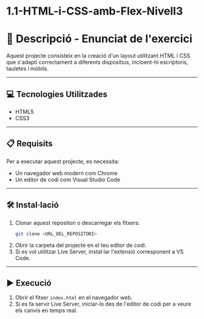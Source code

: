 # 1.1-HTML-i-CSS-amb-Flex-Nivell3

# 📄 Descripció - Enunciat de l'exercici

Aquest projecte consisteix en la creació d'un layout utilitzant HTML i CSS que s'adapti correctament a diferents dispositius, incloent-hi escriptoris, tauletes i mòbils.

---

## 💻 Tecnologies Utilitzades

- HTML5  
- CSS3  

---

## 📋 Requisits

Per a executar aquest projecte, es necessita:
- Un navegador web modern com Chrome
- Un editor de codi com Visual Studio Code

---

## 🛠️ Instal·lació

1. Clonar aquest repositori o descarregar els fitxers:  
   ```sh
   git clone <URL_DEL_REPOSITORI>
   ```  
2. Obrir la carpeta del projecte en el teu editor de codi.  
3. Si es vol utilitzar Live Server, instal·lar l'extensió corresponent a VS Code.  

---

## ▶️ Execució

1. Obrir el fitxer `index.html` en el navegador web.  
2. Si es fa servir Live Server, iniciar-lo des de l'editor de codi per a veure els canvis en temps real.  

